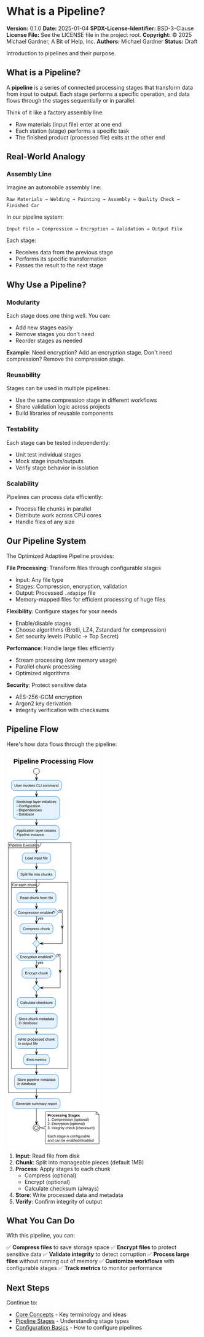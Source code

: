 # What is a Pipeline?

**Version:** 0.1.0
**Date:** 2025-01-04
**SPDX-License-Identifier:** BSD-3-Clause
**License File:** See the LICENSE file in the project root.
**Copyright:** © 2025 Michael Gardner, A Bit of Help, Inc.
**Authors:** Michael Gardner
**Status:** Draft

Introduction to pipelines and their purpose.

## What is a Pipeline?

A **pipeline** is a series of connected processing stages that transform data from input to output. Each stage performs a specific operation, and data flows through the stages sequentially or in parallel.

Think of it like a factory assembly line:
- Raw materials (input file) enter at one end
- Each station (stage) performs a specific task
- The finished product (processed file) exits at the other end

## Real-World Analogy

### Assembly Line

Imagine an automobile assembly line:

```
Raw Materials → Welding → Painting → Assembly → Quality Check → Finished Car
```

In our pipeline system:

```
Input File → Compression → Encryption → Validation → Output File
```

Each stage:
- Receives data from the previous stage
- Performs its specific transformation
- Passes the result to the next stage

## Why Use a Pipeline?

### Modularity
Each stage does one thing well. You can:
- Add new stages easily
- Remove stages you don't need
- Reorder stages as needed

**Example**: Need encryption? Add an encryption stage. Don't need compression? Remove the compression stage.

### Reusability
Stages can be used in multiple pipelines:
- Use the same compression stage in different workflows
- Share validation logic across projects
- Build libraries of reusable components

### Testability
Each stage can be tested independently:
- Unit test individual stages
- Mock stage inputs/outputs
- Verify stage behavior in isolation

### Scalability
Pipelines can process data efficiently:
- Process file chunks in parallel
- Distribute work across CPU cores
- Handle files of any size

## Our Pipeline System

The Optimized Adaptive Pipeline provides:

**File Processing**: Transform files through configurable stages
- Input: Any file type
- Stages: Compression, encryption, validation
- Output: Processed `.adapipe` file
- Memory-mapped files for efficient processing of huge files

**Flexibility**: Configure stages for your needs
- Enable/disable stages
- Choose algorithms (Brotli, LZ4, Zstandard for compression)
- Set security levels (Public → Top Secret)

**Performance**: Handle large files efficiently
- Stream processing (low memory usage)
- Parallel chunk processing
- Optimized algorithms

**Security**: Protect sensitive data
- AES-256-GCM encryption
- Argon2 key derivation
- Integrity verification with checksums

## Pipeline Flow

Here's how data flows through the pipeline:

![Pipeline Flow](../diagrams/pipeline-flow.svg)

1. **Input**: Read file from disk
2. **Chunk**: Split into manageable pieces (default 1MB)
3. **Process**: Apply stages to each chunk
   - Compress (optional)
   - Encrypt (optional)
   - Calculate checksum (always)
4. **Store**: Write processed data and metadata
5. **Verify**: Confirm integrity of output

## What You Can Do

With this pipeline, you can:

✅ **Compress files** to save storage space
✅ **Encrypt files** to protect sensitive data
✅ **Validate integrity** to detect corruption
✅ **Process large files** without running out of memory
✅ **Customize workflows** with configurable stages
✅ **Track metrics** to monitor performance

## Next Steps

Continue to:
- [Core Concepts](core-concepts.md) - Key terminology and ideas
- [Pipeline Stages](stages.md) - Understanding stage types
- [Configuration Basics](configuration.md) - How to configure pipelines
